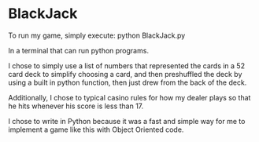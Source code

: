 # BlackJack
To run my game, simply execute: python BlackJack.py

In a terminal that can run python programs.

I chose to simply use a list of numbers that represented the cards in a 52 card deck to simplify choosing a card, and then preshuffled the deck by using a built in python function, then just drew from the back of the deck.

Additionally, I chose to typical casino rules for how my dealer plays so that he hits whenever his score is less than 17.

I chose to write in Python because it was a fast and simple way for me to implement a game like this with Object Oriented code.

